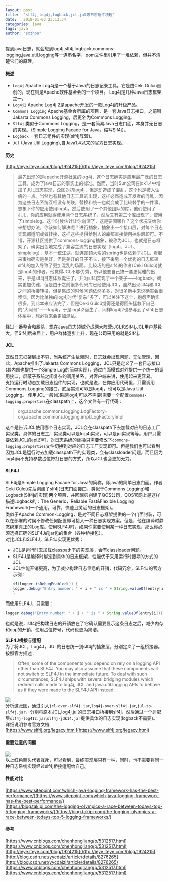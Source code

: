 ```yaml
---
layout: post
title:  "slf4j,log4j,logback,jcl,jul等日志组件梳理"
date:   2018-01-03 23:13:34
categories: java
tags: java
author: "sxzhou"
---  
```


提到java日志，就会想到log4j,slf4j,logback,commons-logging,java.util.logging等一连串名字，pom文件里引用了一堆依赖，但并不清楚它们的原理。  
#### 概述  
* `Log4j` Apache Log4j是一个基于Java的日志记录工具。它是由Ceki Gülcü首创的，现在则是Apache软件基金会的一个项目。 Log4j是几种Java日志框架之一。  
* `Log4j2` Apache Log4j 2是apache开发的一款Log4j的升级产品。  
* `Commons Logging` Apache基金会所属的项目，是一套Java日志接口，之前叫Jakarta Commons Logging，后更名为Commons Logging。  
* `Slf4j` 类似于Commons Logging，是一套简易Java日志门面，本身并无日志的实现。（Simple Logging Facade for Java，缩写Slf4j）。  
* `Logback` 一套日志组件的实现(slf4j阵营)。
* `Jul` (Java Util Logging),自Java1.4以来的官方日志实现。
#### 历史   
[http://ieye.iteye.com/blog/1924215](http://ieye.iteye.com/blog/1924215)  
>最先出现的是apache开源社区的log4j，这个日志确实是应用最广泛的日志工具，成为了java日志的事实上的标准。然而，当时Sun公司在jdk1.4中增加了JUL日志实现，企图对抗log4j，但是却造成了混乱，这个也是被人诟病的一点。当然也有其他日志工具的出现，这样必然造成开发者的混乱，因为这些日志系统互相没有关联，替换和统一也就变成了比较棘手的一件事。想象下你的应用使用log4j，然后使用了一个其他团队的库，他们使用了JUL，你的应用就得使用两个日志系统了，然后又有第二个库出现了，使用了simplelog。这个时候估计让你崩溃了，这是要闹哪样？这个状况交给你来想想办法，你该如何解决呢？进行抽象，抽象出一个接口层，对每个日志实现都适配或者转接，这样这些提供给别人的库都直接使用抽象层即可。不错，开源社区提供了commons-logging抽象，被称为JCL，也就是日志框架了，确实出色地完成了兼容主流的日志实现（log4j、JUL、simplelog），基本一统江湖，就连顶顶大名的spring也是依赖了JCL。看起来事物确实是美好，但是美好的日子不长，接下来另一个优秀的日志框架slf4j的加入导致了更加混乱的场面。比较巧的是slf4j的作者(Ceki Gülcü)就是log4j的作者，他觉得JCL不够优秀，所以他要自己搞一套更优雅的出来，于是slf4j日志体系诞生了，并为slf4j实现了一个亲子——logback，确实更加优雅，但是由于之前很多代码库已经使用JCL，虽然出现slf4j和JCL之间的桥接转换，但是集成的时候问题依然多多，对很多新手来说确实会很懊恼，因为比单独的log4j时代“复杂”多了，可以关注下这个，抱怨声确实很多。到此本来应该完了，但是Ceki Gülcü觉得还是得回头拯救下自己的“大阿哥”——log4j，于是log4j2诞生了，同样log4j2也参与到了slf4j日志体系中，想必将来会更加混乱。  

经过一番整合和厮杀，现在Java日志领域分成两大阵营:JCL和Slf4j,JCL用户基数大，但Slf4j后来居上，用户群体逐步上升，现在公司采用的就是Slf4j。

#### JCL  
既然日志框架层出不穷，当系统产生依赖时，日志就会出现问题，无法管理，因此，Apache推出了Jakarta Commons Logging，JCL只是定义了一套日志接口(其内部也提供一个Simple Log的简单实现)，通过门面模式对外提供一个统一的调用接口，屏蔽子系统之间复杂的调用关系，对客户端来讲，使用起来更容易。  
支持运行时动态加载日志组件的实现，也就是说，在你应用代码里，只需调用Commons Logging的接口，底层实现可以是log4j，也可以是Java Util Logging。 使用JCL一般(如果是log4j可以不需要)需要一个配置`commons-logging.properties`在classpath上，这个文件有一行代码：
>org.apache.commons.logging.LogFactory= org.apache.commons.logging.impl.LogFactoryImpl  

 这个是告诉JCL使用哪个日志实现，JCL会在classpath下去加载对应的日志工厂实现类，具体的日志工厂实现类可以是log4j实现，可以是jul实现等等。用户只需要依赖JCL的api即可，对日志系统的替换只需要修改下`commons-logging.properties`文件切换到对应的日志工厂实现即可。但是我们也可以看到因为JCL是运行时去加载classpath下的实现类，会有classloader问题。而且因为log4j尚不支持参数占位符打日志的方式，所以JCL也会更加无力。  
 
#### SLF4J  
SLF4j是Simple Logging Facade for Java的简称，即java的简单日志门面。作者Ceki Gülcü先后创建了slf4j(日志门面接口，类似于Commons Logging)和Logback(Slf4j的实现)两个项目，并回瑞典创建了QOS公司，QOS官网上是这样描述Logback的：The Generic，Reliable Fast&Flexible Logging Framework(一个通用，可靠，快速且灵活的日志框架)。  
类似于Apache Common-Logging，是对不同日志框架提供的一个门面封装，可以在部署的时候不修改任何配置即可接入一种日志实现方案。但是，他在编译时静态绑定真正的Log库。使用SLF4J时，如果你需要使用某一种日志实现，那么你必须选择正确的SLF4J的jar包的集合（各种桥接包）。  
对比JCL和SLF4J，SLF4J实现更优秀：   
* JCL是运行时去加载classpath下的实现类，会有classloader问题。  
* SLF4J是编译时绑定到具体的日志框架，性能优于采用运行时搜寻的方式的JCL
* JCL性能开销更高，为了减少构建日志信息的开销，代码冗余，SLF4J的官方示例：
  ```java
  if(logger.isDebugEnabled()) {
  logger.debug("Entry number: " + i + " is " + String.valueOf(entry[i]));
  }
  ```
而使用SLF4J，只需要： 
  ```java
  logger.debug("Entry number: " + i + " is " + String.valueOf(entry[i]));
  ```
也就是说，slf4j把构建日志的开销放在了它确认需要显示这条日志之后，减少内存和cup的开销，使用占位符号，代码也更为简洁。  

**SLF4J桥接与适配**  
为了将JCL，Log4J，JUL的日志统一到slf4j的抽象层，分别定义了一组桥接器。按照官方描述：
>Often, some of the components you depend on rely on a logging API other than SLF4J. You may also assume that these components will not switch to SLF4J in the immediate future. To deal with such circumstances, SLF4J ships with several bridging modules which redirect calls made to log4j, JCL and java.util.logging APIs to behave as if they were made to the SLF4J API instead.  

![](https://www.slf4j.org/images/legacy.png)  
分析这张图，通过引入`jcl-over-slf4j.jar`,`log4j-over-slf4j.jar`,`jul-to-slf4j.jar`，分别将原本JCL,log4j,jul的日志接口桥接到slf4j，然后通过一个适配层`slf4j-log412.jar`,`slf4j-jdk14.jar`提供具体的日志实现(logback不需要)。  
详细说明参考官方文档:   
[https://www.slf4j.org/legacy.html](https://www.slf4j.org/legacy.html)  
#### 需要注意的问题  
![](http://dl2.iteye.com/upload/attachment/0088/1696/c0e76b5f-6362-30aa-be25-e5985a49c63a.png)  
以上红色箭头代表互斥，可以看到，最终实现层只有一种，同时，也不需要将同一种日志系统实现经过slf4j桥接适配给自己。
#### 性能对比  
[https://www.sitepoint.com/which-java-logging-framework-has-the-best-performance/](https://www.sitepoint.com/which-java-logging-framework-has-the-best-performance/)  
[https://blog.takipi.com/the-logging-olympics-a-race-between-todays-top-5-logging-frameworks/](https://blog.takipi.com/the-logging-olympics-a-race-between-todays-top-5-logging-frameworks/)
#### 参考  
[https://www.cnblogs.com/chenhongliang/p/5312517.html](https://www.cnblogs.com/chenhongliang/p/5312517.html)  
[http://ieye.iteye.com/blog/1924215](http://ieye.iteye.com/blog/1924215)  
[http://blog.csdn.net/yycdaizi/article/details/8276265](http://blog.csdn.net/yycdaizi/article/details/8276265)   
[https://www.cnblogs.com/chenhongliang/p/5312517.html](https://www.cnblogs.com/chenhongliang/p/5312517.html)  

